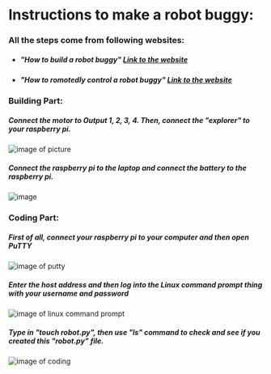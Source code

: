 # Instructions to make a robot buggy:
### All the steps come from following websites:
  * ##### "How to build a robot buggy" [Link to the website](https://projects.raspberrypi.org/en/projects/build-a-buggy)
  * ##### "How to romotedly control a robot buggy" [Link to the website](https://projects.raspberrypi.org/en/projects/remote-control-buggy)
### Building Part:
##### Connect the motor to Output 1, 2, 3, 4. Then, connect the "explorer" to your raspberry pi.
![image of picture](https://lh3.googleusercontent.com/XamBjeTHevs083hPJP-TJO6zVK1IDzG0yqE5wOV0MwAZ1IlXlp3Wp0-_fqHcMbQC0FNQzSLOQCyotYvDJTuoRKyiIyq5Y3UmzAn3q6goOD5BLuJb8GRnKqCGRuIDAM59MKM0eJpL2bhkjy58uFrpBZWATyWk1kMdGyTPhC0fbY8cNOUeempEXJngEdekTnom4rwXPjA4qVedXs9JvQ6LBpR6NJR8g0PA1utWK_mpfTr2WDV-u2clGHKVUUpJRcnmSSqEitpLCx48OGT1hfDa6UOpBSMKAn92UjlxFGkQhFf6AboqmXXrkR_dU7PO6M-2_qVc-ZSy5Ydh-wJXDIERYMl0eCqERgLx9IdoKCrpFkIqkgCzKyUOP2t8oWkwK5EP0yM2FJbv3-Y-AXukh1KclRcrXWJVWScgcs-ujucW4qU1a6PJKxrdFgy5dpYgY3BB38FjmMyczUwkjUienbsUnlkcyds3r-TvwbFkCmB-Yc7nqd9ZOdFGxowHmUhMpvo9vWO3xzBNVrkSGHDrJrxSexo1holLrxrUiepKP0tvXKITL9dm-zvAQbiD_4befaphi1fSkzO04vCJTtF-NbFbDnNK_MmkebwPDb_U4WY3p2iSuC8FQQComh2hTc8vu_Z9W8tORkaIQcXmJon-UMD74z_z0xxnXjbxhUQLc-QDt0AGx8bHzdTf8V3HiwXAdA=w651-h867-no?authuser=0)
##### Connect the raspberry pi to the laptop and connect the battery to the raspberry pi.
![image](https://lh3.googleusercontent.com/fife/ABSRlIqX2EAqqmsFCTAmImPb6a8v3-BctMuSzR2B-VQoX6Fkr2-HSCpRJlXax1ChNqbMrlnY37LsizJllSFsohn-L508yU_EzALwlPdvify_EvBqlRusQ5_-F4m56AJrt11NQQmhzIRif1xPJIOnAA8jXjzSK0UKvM2HgaKqLY7eNsM3yW6F-cGXkfSMSjoGdvcdj36cbeRHJ0TAU6l1EDIHlGGrekYa4F56n0ehKqo-rPf89L4LGPsT_LTDq5YnuxtsIi_NJM12ZoDhpvUMh8lDRdUA3lFdVQADCLtt2_MCZRaI9ECSPoAJVUyFSmVidMZfEbV7zOw-TugwWD3nfG8KSxDZ2wZXSZpKzhKsPvXITYP_3kFsrqZ2EYjmchhpvg1ies05cdX4LISTyuycpdW6AfUo7qWhaFBsl82g1gDNMeVIUEoD9NCdkwzeVFk5uUAWd4wRdHxJ68_BLRIMoLn1awMT3uUklTKcKyzAHVKJVEjFR__Oc1mzYCBt78uB1pZNFuj5h_7f2N6pYtwDxOpJoCAoeGQIQwKlUJDnHo3qHPXIEejdFVxHUVyFPRkh1qypYrikPsW_d3aPhEewkWD6LImT3_unxsGTyIY3vg_lHP-RmMz3ZNDbyvmK6yAZKvev1WGR3bW-JBnLhouSjEHGjTdmu6zcPrUJR_HPvcWFa3lAzixkaQwwjcPGoaDNgHWIHKufsd4e77pfiN8nOfM9WLXxuRP8q2Mky9PwMw=s1157-w1157-h867-no?authuser=0)

### Coding Part:
##### First of all, connect your raspberry pi to your computer and then open PuTTY 
![image of putty](https://images.ctfassets.net/0lvk5dbamxpi/3128zvPEmpHTiBw8mDQj5w/fcc8610ddf64e53cbef743190984afe8/PuTTY_Windows_configuration_and_connection_screen_with_profile_save_option)
##### Enter the host address and then log into the Linux command prompt thing with your username and password
![image of linux command prompt](https://tutorials-raspberrypi.de/wp-content/uploads/2014/03/putty2.png)
##### Type in "touch robot.py", then use "ls" command to check and see if you created this "robot.py" file.
![image of coding]()
